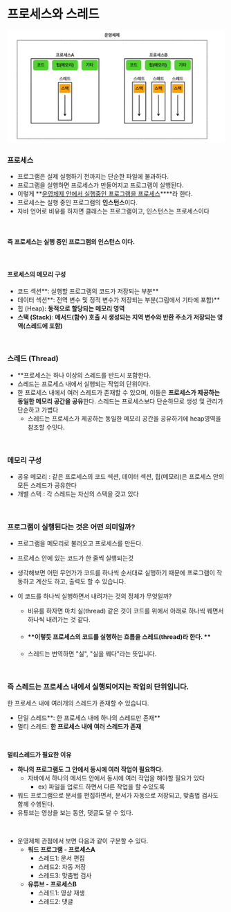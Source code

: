 # 프로세스와 스레드



![image-20241211023441634](https://raw.githubusercontent.com/CUCU7103/save-image-repo/main/image/image-20241211023441634.png)



### 프로세스 

- 프로그램은 실제 실행하기 전까지는 단순한 파일에 불과하다.
- 프로그램을 실행하면 프로세스가 만들어지고 프로그램이 실행된다.
- 이렇게 **<u>운영체제 안에서 실행중인 프로그램을 프로세스</u>****라 한다.
- 프로세스는 실행 중인 프로그램의 **인스턴스**이다.
- 자바 언어로 비유를 하자면 클래스는 프로그램이고, 인스턴스는 프로세스이다

<br>

#### 즉 프로세스는 실행 중인 프로그램의 인스턴스 이다.

<br>

#### 프로세스의 메모리 구성

- 코드 섹션**: 실행할 프로그램의 코드가 저장되는 부분**
- 데이터 섹션**: 전역 변수 및 정적 변수가 저장되는 부분(그림에서 기타에 포함)**
- 힙 (Heap)**: 동적으로 할당되는 메모리 영역**
- **스택 (Stack)**: **메서드(함수) 호출 시 생성되는 지역 변수와 반환 주소가 저장되는 영역(스레드에 포함)**

<br>

### 스레드 (Thread)

- **프로세스는 하나 이상의 스레드를 반드시 포함한다.
- 스레드는 프로세스 내에서 실행되는 작업의 단위이다. 
- 한 프로세스 내에서 여러 스레드가 존재할 수 있으며, 이들은 **프로세스가 제공하는 동일한 메모리 공간을 공유**한다. 스레드는 프로세스보다 단순하므로 생성 및 관리가 단순하고 가볍다
  - 스레드는 프로세스가 제공하는 동일한 메모리 공간을 공유하기에 heap영역을 참조할 수잇다.

<br>

### 메모리 구성

- 공유 메모리 : 같은 프로세스의 코드 섹션, 데이터 섹션, 힙(메모리)은 프로세스 안의 모든 스레드가 공유한다
- 개별 스택 : 각 스레드는 자신의 스택을 갖고 있다

<br>

### 프로그램이 실행된다는 것은 어떤 의미일까?

- 프로그램을 메모리로 불러오고 프로세스를 만든다.
- 프로세스 안에 있는 코드가 한 줄씩 실행되는것

- 생각해보면 어떤 무언가가 코드를 하나씩 순서대로 실행하기 때문에 프로그램이 작동하고 계산도 하고, 출력도 할 수 있습니다.

- 이 코드를 하나씩 실행하면서 내려가는 것의 정체가 무엇일까?

  - 비유를 하자면 마치 실(thread) 같은 것이 코드를 위에서 아래로 하나씩 꿰면서 하나씩 내려가는 것 같다.

  - #### **이렇듯 프로세스의 코드를 실행하는 흐름을 스레드(thread)라 한다. **

  - 스레드는 번역하면 "실", "실을 꿰다"라는 뜻입니다.



<br>

### 즉 스레드는 프로세스 내에서 실행되어지는 작업의 단위입니다.

한 프로세스 내에 여러개의 스레드가 존재할 수 있습니다.

- 단일 스레드**: 한 프로세스 내에 하나의 스레드만 존재**
- 멀티 스레드: **한 프로세스 내에 여러 스레드가 존재**

<br>

**멀티스레드가 필요한 이유**

- **하나의 프로그램도 그 안에서 동시에 여러 작업이 필요하다.**
  - 자바에서 하나의 메서드 안에서 동시에 여러 작업을 해야할 필요가 있다
    - ex) 파일을 업로드 하면서 다른 작업을 할 수있도록
- 워드 프로그램으로 문서를 편집하면서, 문서가 자동으로 저장되고, 맞춤법 검사도 함께 수행된다.
- 유튜브는 영상을 보는 동안, 댓글도 달 수 있다.

<br>

- 운영제체 관점에서 보면 다음과 같이 구분할 수 있다.
  - **워드 프로그램 - 프로세스A**
    - 스레드1: 문서 편집
    - 스레드2: 자동 저장
    - 스레드3: 맞춤법 검사
  - **유튜브 - 프로세스B**
    - 스레드1: 영상 재생
    - 스레드2: 댓글
